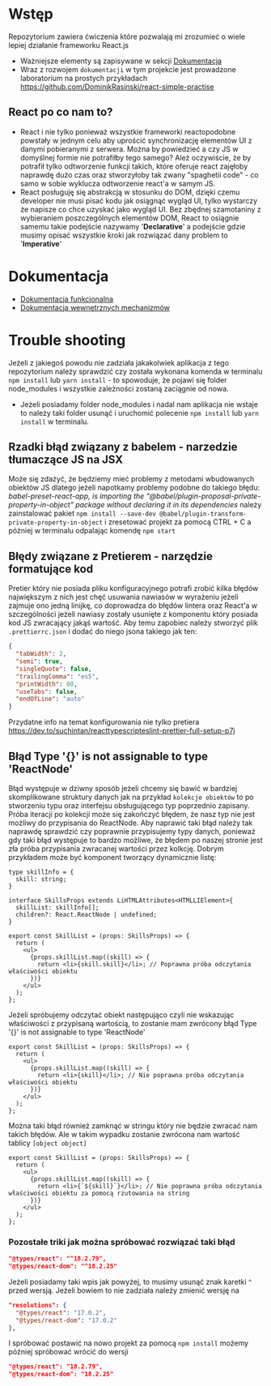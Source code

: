 # Wstęp

Repozytorium zawiera ćwiczenia które pozwalają mi zrozumieć o wiele lepiej działanie frameworku React.js

- Ważniejsze elementy są zapisywane w sekcji [Dokumentacja](#dokumentacja)
- Wraz z rozwojem `dokumentacji` w tym projekcie jest prowadzone laboratorium na prostych przykładach https://github.com/DominikRasinski/react-simple-practise

## React po co nam to?

- React i nie tylko ponieważ wszystkie frameworki reactopodobne powstały w jednym celu aby uprościć synchronizację elementów UI z danymi pobieranymi z serwera. Można by powiedzieć a czy JS w domyślnej formie nie potrafiłby tego samego? Ależ oczywiście, że by potrafił tylko odtworzenie funkcji takich, które oferuje react zajęłoby naprawdę dużo czas oraz stworzyłoby tak zwany "spaghetii code" - co samo w sobie wyklucza odtworzenie react'a w samym JS.
- React posługuję się abstrakcją w stosunku do DOM, dzięki czemu developer nie musi pisać kodu jak osiągnąć wygląd UI, tylko wystarczy że napisze co chce uzyskać jako wygląd UI. Bez zbędnej szamotaniny z wybieraniem poszczególnych elementów DOM, React to osiągnie samemu takie podejście nazywamy '**Declarative**' a podejście gdzie musimy opisać wszystkie kroki jak rozwiązać dany problem to '**Imperative**'

# Dokumentacja

- [Dokumentacja funkcjonalna](./functionalDocForReact.md)
- [Dokumentacja wewnętrznych mechanizmów](./reactInside.md)

# Trouble shooting

Jeżeli z jakiegoś powodu nie zadziała jakakolwiek aplikacja z tego repozytorium należy sprawdzić czy została wykonana komenda w terminalu `npm install` lub `yarn install` - to spowoduje, że pojawi się folder node_modules i wszystkie zależności zostaną zaciągnie od nowa.

- Jeżeli posiadamy folder node_modules i nadal nam aplikacja nie wstaje to należy taki folder usunąć i uruchomić polecenie `npm install` lub `yarn install` w terminalu.

## Rzadki błąd związany z babelem - narzedzie tłumaczące JS na JSX

Może się zdażyć, że będziemy mieć problemy z metodami wbudowanych obiektów JS dlatego jeżeli napotkamy problemy podobne do takiego błędu:
_babel-preset-react-app, is importing the "@babel/plugin-proposal-private-property-in-object" package without declaring it in its dependencies_ należy zainstalować pakiet `npm install --save-dev @babel/plugin-transform-private-property-in-object` i zresetować projekt za pomocą CTRL + C a póżniej w terminalu odpalając komendę `npm start`

## Błędy związane z Pretierem - narzędzie formatujące kod

Pretier który nie posiada pliku konfiguracyjnego potrafi zrobić kilka błędów największym z nich jest chęć usuwania nawiasów w wyrażeniu jeżeli zajmuje ono jedną linijkę, co doprowadza do błędów lintera oraz React'a w szczególności jeżeli nawiasy zostały usunięte z komponentu który posiada kod JS zwracający jakąś wartość.
Aby temu zapobiec należy stworzyć plik `.prettierrc.json` i dodać do niego jsona takiego jak ten:

```json
{
  "tabWidth": 2,
  "semi": true,
  "singleQuote": false,
  "trailingComma": "es5",
  "printWidth": 80,
  "useTabs": false,
  "endOfLine": "auto"
}
```

Przydatne info na temat konfigurowania nie tylko pretiera https://dev.to/suchintan/reacttypescripteslint-prettier-full-setup-p7j

## Błąd Type '{}' is not assignable to type 'ReactNode'

Błąd występuje w dziwny sposób jeżeli chcemy się bawić w bardziej skomplikowane struktury danych jak na przykład `kolekcje obiektów` to po stworzeniu typu oraz interfejsu obsługującego typ poprzednio zapisany. Próba iteracji po kolekcji może się zakończyć błędem, że nasz typ nie jest możliwy do przypisania do ReactNode. Aby naprawić taki błąd należy tak naprawdę sprawdzić czy poprawnie przypisujemy typy danych, ponieważ gdy taki błąd występuje to bardzo możliwe, że błędem po naszej stronie jest zła próba przypisania zwracanej wartości przez kolkcję. Dobrym przykładem może być komponent tworzący dynamicznie listę:

```JSX
type skillInfo = {
  skill: string;
}

interface SkillsProps extends LiHTMLAttributes<HTMLLIElement>{
  skillList: skillInfo[];
  children?: React.ReactNode | undefined;
}

export const SkillList = (props: SkillsProps) => {
  return (
    <ul>
      {props.skillList.map((skill) => {
        return <li>{skill.skill}</li>; // Poprawna próba odczytania właściwości obiektu
      })}
    </ul>
  );
};
```

Jeżeli spróbujemy odczytać obiekt następująco czyli nie wskazując właściwości z przypisaną wartością, to zostanie mam zwrócony błąd Type '{}' is not assignable to type 'ReactNode'

```JSX
export const SkillList = (props: SkillsProps) => {
  return (
    <ul>
      {props.skillList.map((skill) => {
        return <li>{skill}</li>; // Nie poprawna próba odczytania właściwości obiektu
      })}
    </ul>
  );
};
```

Można taki błąd również zamknąć w stringu który nie będzie zwracać nam takich błędów. Ale w takim wypadku zostanie zwrócona nam wartość tablicy `[object object]`

```JSX
export const SkillList = (props: SkillsProps) => {
  return (
    <ul>
      {props.skillList.map((skill) => {
        return <li>{`${skill}`}</li>; // Nie poprawna próba odczytania właściwości obiektu za pomocą rzutowania na string
      })}
    </ul>
  );
};
```

### Pozostałe triki jak można spróbować rozwiązać taki błąd

```JSON
"@types/react": "^18.2.79",
"@types/react-dom": "^18.2.25"
```

Jeżeli posiadamy taki wpis jak powyżej, to musimy usunąć znak karetki `^` przed wersją. Jeżeli bowiem to nie zadziała należy zmienić wersję na

```JSON
"resolutions": {
  "@types/react": "17.0.2",
  "@types/react-dom": "17.0.2"
},
```

I spróbować postawić na nowo projekt za pomocą `npm install` możemy później spróbować wrócić do wersji

```JSON
"@types/react": "18.2.79",
"@types/react-dom": "18.2.25"
```
